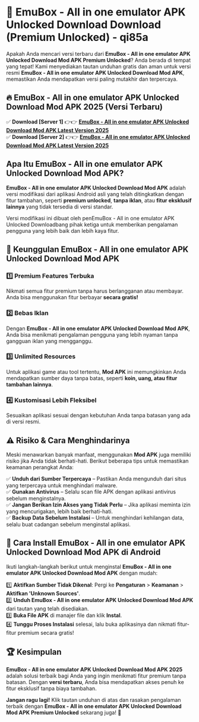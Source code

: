 # 🎯 EmuBox - All in one emulator APK Unlocked Download  Download (Premium Unlocked) -  qi85a

Apakah Anda mencari versi terbaru dari **EmuBox - All in one emulator APK Unlocked Download Mod APK Premium Unlocked**? Anda berada di tempat yang tepat! Kami menyediakan tautan unduhan gratis dan aman untuk versi resmi **EmuBox - All in one emulator APK Unlocked Download Mod APK**, memastikan Anda mendapatkan versi paling mutakhir dan terpercaya.

## 🔥 EmuBox - All in one emulator APK Unlocked Download Mod APK 2025 (Versi Terbaru)

✅ **Download [Server 1]** 👉👉 [**EmuBox - All in one emulator APK Unlocked Download Mod APK Latest Version 2025**](https://momento.my/?title=EmuBox_-_All_in_one_emulator_APK_Unlocked_Download)  
✅ **Download [Server 2]** 👉👉 [**EmuBox - All in one emulator APK Unlocked Download Mod APK Latest Version 2025**](https://momento.my/?title=EmuBox_-_All_in_one_emulator_APK_Unlocked_Download)  

## Apa Itu EmuBox - All in one emulator APK Unlocked Download Mod APK?

**EmuBox - All in one emulator APK Unlocked Download Mod APK** adalah versi modifikasi dari aplikasi Android asli yang telah ditingkatkan dengan fitur tambahan, seperti **premium unlocked**, **tanpa iklan**, atau **fitur eksklusif lainnya** yang tidak tersedia di versi standar.

Versi modifikasi ini dibuat oleh penEmuBox - All in one emulator APK Unlocked Downloadbang pihak ketiga untuk memberikan pengalaman pengguna yang lebih baik dan lebih kaya fitur.

## 🎯 Keunggulan EmuBox - All in one emulator APK Unlocked Download Mod APK

### 1️⃣ Premium Features Terbuka
Nikmati semua fitur premium tanpa harus berlangganan atau membayar. Anda bisa menggunakan fitur berbayar **secara gratis!**

### 2️⃣ Bebas Iklan
Dengan **EmuBox - All in one emulator APK Unlocked Download Mod APK**, Anda bisa menikmati pengalaman pengguna yang lebih nyaman tanpa gangguan iklan yang mengganggu.

### 3️⃣ Unlimited Resources
Untuk aplikasi game atau tool tertentu, **Mod APK** ini memungkinkan Anda mendapatkan sumber daya tanpa batas, seperti **koin, uang, atau fitur tambahan lainnya**.

### 4️⃣ Kustomisasi Lebih Fleksibel
Sesuaikan aplikasi sesuai dengan kebutuhan Anda tanpa batasan yang ada di versi resmi.

## ⚠️ Risiko & Cara Menghindarinya

Meski menawarkan banyak manfaat, menggunakan **Mod APK** juga memiliki risiko jika Anda tidak berhati-hati. Berikut beberapa tips untuk memastikan keamanan perangkat Anda:

✅ **Unduh dari Sumber Terpercaya** – Pastikan Anda mengunduh dari situs yang terpercaya untuk menghindari malware.  
✅ **Gunakan Antivirus** – Selalu scan file APK dengan aplikasi antivirus sebelum menginstalnya.  
✅ **Jangan Berikan Izin Akses yang Tidak Perlu** – Jika aplikasi meminta izin yang mencurigakan, lebih baik berhati-hati.  
✅ **Backup Data Sebelum Instalasi** – Untuk menghindari kehilangan data, selalu buat cadangan sebelum menginstal aplikasi.

## 📌 Cara Install EmuBox - All in one emulator APK Unlocked Download Mod APK di Android

Ikuti langkah-langkah berikut untuk menginstal **EmuBox - All in one emulator APK Unlocked Download Mod APK** dengan mudah:

1️⃣ **Aktifkan Sumber Tidak Dikenal**: Pergi ke **Pengaturan** > **Keamanan** > **Aktifkan 'Unknown Sources'**.  
2️⃣ **Unduh EmuBox - All in one emulator APK Unlocked Download Mod APK** dari tautan yang telah disediakan.  
3️⃣ **Buka File APK** di manajer file dan klik **Instal**.  
4️⃣ **Tunggu Proses Instalasi** selesai, lalu buka aplikasinya dan nikmati fitur-fitur premium secara gratis!

## 🏆 Kesimpulan

**EmuBox - All in one emulator APK Unlocked Download Mod APK 2025** adalah solusi terbaik bagi Anda yang ingin menikmati fitur premium tanpa batasan. Dengan **versi terbaru**, Anda bisa mendapatkan akses penuh ke fitur eksklusif tanpa biaya tambahan.

**Jangan ragu lagi!** Klik tautan unduhan di atas dan rasakan pengalaman terbaik dengan **EmuBox - All in one emulator APK Unlocked Download Mod APK Premium Unlocked** sekarang juga! 🚀
